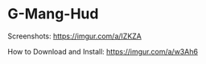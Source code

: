 # G-Mang-Hud
Screenshots: https://imgur.com/a/IZKZA

How to Download and Install: https://imgur.com/a/w3Ah6
